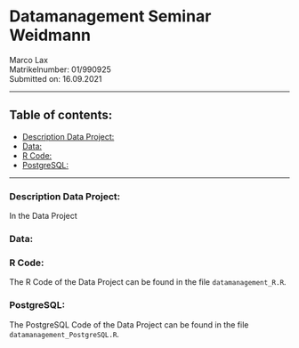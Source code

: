 # Datamanagement Seminar Weidmann
<p> Marco Lax <br>
Matrikelnumber: 01/990925 <br>
Submitted on: 16.09.2021 </p>

---
## Table of contents:

- [Description Data Project:](#description-data-project)
- [Data:](#data)
- [R Code:](#r-code)
- [PostgreSQL:](#postgresql)

---

### Description Data Project:

In the Data Project 


### Data:


### R Code:

The R Code of the Data Project can be found in the file `datamanagement_R.R`.

### PostgreSQL:

The PostgreSQL Code of the Data Project can be found in the file `datamanagement_PostgreSQL.R`.